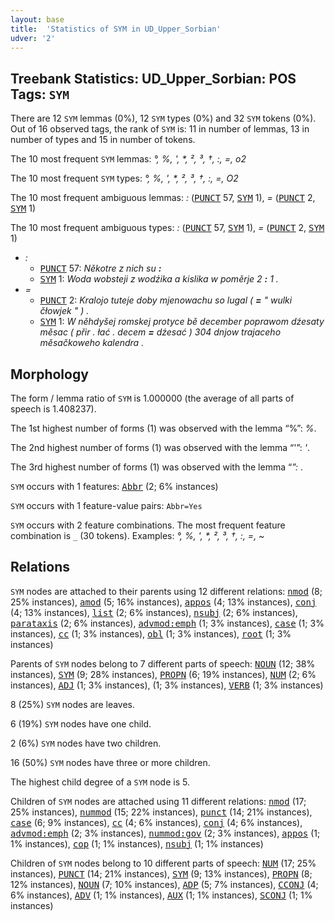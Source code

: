 ```yaml
---
layout: base
title:  'Statistics of SYM in UD_Upper_Sorbian'
udver: '2'
---
```


## Treebank Statistics: UD_Upper_Sorbian: POS Tags: `SYM`

There are 12 `SYM` lemmas (0%), 12 `SYM` types (0%) and 32 `SYM` tokens (0%).
Out of 16 observed tags, the rank of `SYM` is: 11 in number of lemmas, 13 in number of types and 15 in number of tokens.

The 10 most frequent `SYM` lemmas: <em>°, %, ', *, ², ³, †, :, =, o2</em>

The 10 most frequent `SYM` types:  <em>°, %, ', *, ², ³, †, :, =, O2</em>

The 10 most frequent ambiguous lemmas: <em>:</em> (<tt><a href="hsb-pos-PUNCT.html">PUNCT</a></tt> 57, <tt><a href="hsb-pos-SYM.html">SYM</a></tt> 1), <em>=</em> (<tt><a href="hsb-pos-PUNCT.html">PUNCT</a></tt> 2, <tt><a href="hsb-pos-SYM.html">SYM</a></tt> 1)

The 10 most frequent ambiguous types:  <em>:</em> (<tt><a href="hsb-pos-PUNCT.html">PUNCT</a></tt> 57, <tt><a href="hsb-pos-SYM.html">SYM</a></tt> 1), <em>=</em> (<tt><a href="hsb-pos-PUNCT.html">PUNCT</a></tt> 2, <tt><a href="hsb-pos-SYM.html">SYM</a></tt> 1)


* <em>:</em>
  * <tt><a href="hsb-pos-PUNCT.html">PUNCT</a></tt> 57: <em>Někotre z nich su <b>:</b></em>
  * <tt><a href="hsb-pos-SYM.html">SYM</a></tt> 1: <em>Woda wobsteji z wodźika a kislika w poměrje 2 <b>:</b> 1 .</em>
* <em>=</em>
  * <tt><a href="hsb-pos-PUNCT.html">PUNCT</a></tt> 2: <em>Kralojo tuteje doby mjenowachu so lugal ( <b>=</b> " wulki čłowjek " ) .</em>
  * <tt><a href="hsb-pos-SYM.html">SYM</a></tt> 1: <em>W něhdyšej romskej protyce bě december poprawom dźesaty měsac ( přir . łać . decem <b>=</b> dźesać ) 304 dnjow trajaceho měsačkoweho kalendra .</em>

## Morphology

The form / lemma ratio of `SYM` is 1.000000 (the average of all parts of speech is 1.408237).

The 1st highest number of forms (1) was observed with the lemma “%”: <em>%</em>.

The 2nd highest number of forms (1) was observed with the lemma “'”: <em>'</em>.

The 3rd highest number of forms (1) was observed with the lemma “*”: <em>*</em>.

`SYM` occurs with 1 features: <tt><a href="hsb-feat-Abbr.html">Abbr</a></tt> (2; 6% instances)

`SYM` occurs with 1 feature-value pairs: `Abbr=Yes`

`SYM` occurs with 2 feature combinations.
The most frequent feature combination is `_` (30 tokens).
Examples: <em>°, %, ', *, ², ³, †, :, =, ~</em>


## Relations

`SYM` nodes are attached to their parents using 12 different relations: <tt><a href="hsb-dep-nmod.html">nmod</a></tt> (8; 25% instances), <tt><a href="hsb-dep-amod.html">amod</a></tt> (5; 16% instances), <tt><a href="hsb-dep-appos.html">appos</a></tt> (4; 13% instances), <tt><a href="hsb-dep-conj.html">conj</a></tt> (4; 13% instances), <tt><a href="hsb-dep-list.html">list</a></tt> (2; 6% instances), <tt><a href="hsb-dep-nsubj.html">nsubj</a></tt> (2; 6% instances), <tt><a href="hsb-dep-parataxis.html">parataxis</a></tt> (2; 6% instances), <tt><a href="hsb-dep-advmod-emph.html">advmod:emph</a></tt> (1; 3% instances), <tt><a href="hsb-dep-case.html">case</a></tt> (1; 3% instances), <tt><a href="hsb-dep-cc.html">cc</a></tt> (1; 3% instances), <tt><a href="hsb-dep-obl.html">obl</a></tt> (1; 3% instances), <tt><a href="hsb-dep-root.html">root</a></tt> (1; 3% instances)

Parents of `SYM` nodes belong to 7 different parts of speech: <tt><a href="hsb-pos-NOUN.html">NOUN</a></tt> (12; 38% instances), <tt><a href="hsb-pos-SYM.html">SYM</a></tt> (9; 28% instances), <tt><a href="hsb-pos-PROPN.html">PROPN</a></tt> (6; 19% instances), <tt><a href="hsb-pos-NUM.html">NUM</a></tt> (2; 6% instances), <tt><a href="hsb-pos-ADJ.html">ADJ</a></tt> (1; 3% instances),  (1; 3% instances), <tt><a href="hsb-pos-VERB.html">VERB</a></tt> (1; 3% instances)

8 (25%) `SYM` nodes are leaves.

6 (19%) `SYM` nodes have one child.

2 (6%) `SYM` nodes have two children.

16 (50%) `SYM` nodes have three or more children.

The highest child degree of a `SYM` node is 5.

Children of `SYM` nodes are attached using 11 different relations: <tt><a href="hsb-dep-nmod.html">nmod</a></tt> (17; 25% instances), <tt><a href="hsb-dep-nummod.html">nummod</a></tt> (15; 22% instances), <tt><a href="hsb-dep-punct.html">punct</a></tt> (14; 21% instances), <tt><a href="hsb-dep-case.html">case</a></tt> (6; 9% instances), <tt><a href="hsb-dep-cc.html">cc</a></tt> (4; 6% instances), <tt><a href="hsb-dep-conj.html">conj</a></tt> (4; 6% instances), <tt><a href="hsb-dep-advmod-emph.html">advmod:emph</a></tt> (2; 3% instances), <tt><a href="hsb-dep-nummod-gov.html">nummod:gov</a></tt> (2; 3% instances), <tt><a href="hsb-dep-appos.html">appos</a></tt> (1; 1% instances), <tt><a href="hsb-dep-cop.html">cop</a></tt> (1; 1% instances), <tt><a href="hsb-dep-nsubj.html">nsubj</a></tt> (1; 1% instances)

Children of `SYM` nodes belong to 10 different parts of speech: <tt><a href="hsb-pos-NUM.html">NUM</a></tt> (17; 25% instances), <tt><a href="hsb-pos-PUNCT.html">PUNCT</a></tt> (14; 21% instances), <tt><a href="hsb-pos-SYM.html">SYM</a></tt> (9; 13% instances), <tt><a href="hsb-pos-PROPN.html">PROPN</a></tt> (8; 12% instances), <tt><a href="hsb-pos-NOUN.html">NOUN</a></tt> (7; 10% instances), <tt><a href="hsb-pos-ADP.html">ADP</a></tt> (5; 7% instances), <tt><a href="hsb-pos-CCONJ.html">CCONJ</a></tt> (4; 6% instances), <tt><a href="hsb-pos-ADV.html">ADV</a></tt> (1; 1% instances), <tt><a href="hsb-pos-AUX.html">AUX</a></tt> (1; 1% instances), <tt><a href="hsb-pos-SCONJ.html">SCONJ</a></tt> (1; 1% instances)

